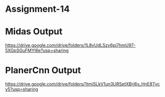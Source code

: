 # Assignment-14

# Midas Output

https://drive.google.com/drive/folders/1L8vUdLSzy6pi7hmU97-5XGpSGuFMYl6e?usp=sharing

# PlanerCnn Output

https://drive.google.com/drive/folders/1tmiSLkV1un3URSetXBrj6v_HnE8Tycy5?usp=sharing
